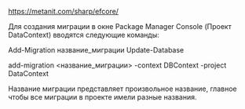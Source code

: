 ﻿https://metanit.com/sharp/efcore/

Для создания миграции в окне Package Manager Console (Проект DataContext) вводятся следующие команды:

Add-Migration название_миграции
Update-Database

add-migration <название_миграции> -context DBContext -project DataContext

Название миграции представляет произвольное название, главное чтобы все миграции в проекте имели разные названия.